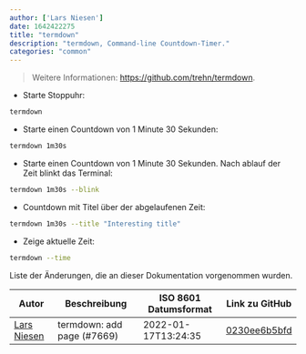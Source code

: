 ```yaml
---
author: ['Lars Niesen']
date: 1642422275
title: "termdown"
description: "termdown, Command-line Countdown-Timer."
categories: "common"
---
```

> Weitere Informationen: <https://github.com/trehn/termdown>.

- Starte Stoppuhr:

```bash
termdown
```

- Starte einen Countdown von 1 Minute 30 Sekunden:

```bash
termdown 1m30s
```

- Starte einen Countdown von 1 Minute 30 Sekunden. Nach ablauf der Zeit blinkt das Terminal:

```bash
termdown 1m30s --blink
```

- Countdown mit Titel über der abgelaufenen Zeit:

```bash
termdown 1m30s --title "Interesting title"
```

- Zeige aktuelle Zeit:

```bash
termdown --time
```
Liste der Änderungen, die an dieser Dokumentation vorgenommen wurden.


Autor | Beschreibung | ISO 8601 Datumsformat | Link zu GitHub
------|-----|-----|-----
[Lars Niesen](mailto:lars.niesen@gmx.de) | termdown: add page (#7669) | 2022-01-17T13:24:35 | [0230ee6b5bfd](https://github.com/tldr-pages/tldr/commit/0230ee6b5bfd88a175380ac78d092ac82097fd33)

